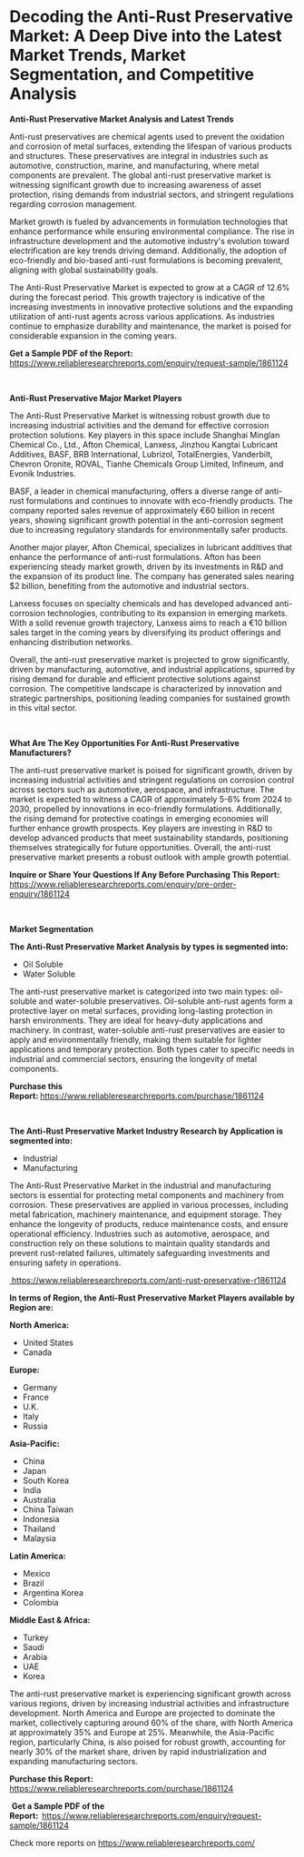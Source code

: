 <p><h1>Decoding the Anti-Rust Preservative Market: A Deep Dive into the Latest Market Trends, Market Segmentation, and Competitive Analysis</h1></p><p><strong>Anti-Rust Preservative Market Analysis and Latest Trends</strong></p>
<p><p>Anti-rust preservatives are chemical agents used to prevent the oxidation and corrosion of metal surfaces, extending the lifespan of various products and structures. These preservatives are integral in industries such as automotive, construction, marine, and manufacturing, where metal components are prevalent. The global anti-rust preservative market is witnessing significant growth due to increasing awareness of asset protection, rising demands from industrial sectors, and stringent regulations regarding corrosion management.</p><p>Market growth is fueled by advancements in formulation technologies that enhance performance while ensuring environmental compliance. The rise in infrastructure development and the automotive industry's evolution toward electrification are key trends driving demand. Additionally, the adoption of eco-friendly and bio-based anti-rust formulations is becoming prevalent, aligning with global sustainability goals.</p><p>The Anti-Rust Preservative Market is expected to grow at a CAGR of 12.6% during the forecast period. This growth trajectory is indicative of the increasing investments in innovative protective solutions and the expanding utilization of anti-rust agents across various applications. As industries continue to emphasize durability and maintenance, the market is poised for considerable expansion in the coming years.</p></p>
<p><strong>Get a Sample PDF of the Report:&nbsp;</strong> <a href="https://www.reliableresearchreports.com/enquiry/request-sample/1861124?utm_campaign=2229&utm_medium=2&utm_source=Github&utm_content=ia&utm_term=03022025&utm_id=anti-rust-preservative">https://www.reliableresearchreports.com/enquiry/request-sample/1861124</a></p>
<p>&nbsp;</p>
<p><strong>Anti-Rust Preservative Major Market Players</strong></p>
<p><p>The Anti-Rust Preservative Market is witnessing robust growth due to increasing industrial activities and the demand for effective corrosion protection solutions. Key players in this space include Shanghai Minglan Chemical Co., Ltd., Afton Chemical, Lanxess, Jinzhou Kangtai Lubricant Additives, BASF, BRB International, Lubrizol, TotalEnergies, Vanderbilt, Chevron Oronite, ROVAL, Tianhe Chemicals Group Limited, Infineum, and Evonik Industries.</p><p>BASF, a leader in chemical manufacturing, offers a diverse range of anti-rust formulations and continues to innovate with eco-friendly products. The company reported sales revenue of approximately €60 billion in recent years, showing significant growth potential in the anti-corrosion segment due to increasing regulatory standards for environmentally safer products.</p><p>Another major player, Afton Chemical, specializes in lubricant additives that enhance the performance of anti-rust formulations. Afton has been experiencing steady market growth, driven by its investments in R&D and the expansion of its product line. The company has generated sales nearing $2 billion, benefiting from the automotive and industrial sectors.</p><p>Lanxess focuses on specialty chemicals and has developed advanced anti-corrosion technologies, contributing to its expansion in emerging markets. With a solid revenue growth trajectory, Lanxess aims to reach a €10 billion sales target in the coming years by diversifying its product offerings and enhancing distribution networks.</p><p>Overall, the anti-rust preservative market is projected to grow significantly, driven by manufacturing, automotive, and industrial applications, spurred by rising demand for durable and efficient protective solutions against corrosion. The competitive landscape is characterized by innovation and strategic partnerships, positioning leading companies for sustained growth in this vital sector.</p></p>
<p>&nbsp;</p>
<p><strong>What Are The Key Opportunities For Anti-Rust Preservative Manufacturers?</strong></p>
<p><p>The anti-rust preservative market is poised for significant growth, driven by increasing industrial activities and stringent regulations on corrosion control across sectors such as automotive, aerospace, and infrastructure. The market is expected to witness a CAGR of approximately 5-6% from 2024 to 2030, propelled by innovations in eco-friendly formulations. Additionally, the rising demand for protective coatings in emerging economies will further enhance growth prospects. Key players are investing in R&D to develop advanced products that meet sustainability standards, positioning themselves strategically for future opportunities. Overall, the anti-rust preservative market presents a robust outlook with ample growth potential.</p></p>
<p><strong>Inquire or Share Your Questions If Any Before Purchasing This Report:</strong> <a href="https://www.reliableresearchreports.com/enquiry/pre-order-enquiry/1861124?utm_campaign=2229&utm_medium=2&utm_source=Github&utm_content=ia&utm_term=03022025&utm_id=anti-rust-preservative">https://www.reliableresearchreports.com/enquiry/pre-order-enquiry/1861124</a></p>
<p>&nbsp;</p>
<p><strong>Market Segmentation</strong></p>
<p><strong>The Anti-Rust Preservative Market Analysis by types is segmented into:</strong></p>
<p><ul><li>Oil Soluble</li><li>Water Soluble</li></ul></p>
<p><p>The anti-rust preservative market is categorized into two main types: oil-soluble and water-soluble preservatives. Oil-soluble anti-rust agents form a protective layer on metal surfaces, providing long-lasting protection in harsh environments. They are ideal for heavy-duty applications and machinery. In contrast, water-soluble anti-rust preservatives are easier to apply and environmentally friendly, making them suitable for lighter applications and temporary protection. Both types cater to specific needs in industrial and commercial sectors, ensuring the longevity of metal components.</p></p>
<p><strong>Purchase this Report:&nbsp;</strong><a href="https://www.reliableresearchreports.com/purchase/1861124?utm_campaign=2229&utm_medium=2&utm_source=Github&utm_content=ia&utm_term=03022025&utm_id=anti-rust-preservative">https://www.reliableresearchreports.com/purchase/1861124</a></p>
<p>&nbsp;</p>
<p><strong>The Anti-Rust Preservative Market Industry Research by Application is segmented into:</strong></p>
<p><ul><li>Industrial</li><li>Manufacturing</li></ul></p>
<p><p>The Anti-Rust Preservative Market in the industrial and manufacturing sectors is essential for protecting metal components and machinery from corrosion. These preservatives are applied in various processes, including metal fabrication, machinery maintenance, and equipment storage. They enhance the longevity of products, reduce maintenance costs, and ensure operational efficiency. Industries such as automotive, aerospace, and construction rely on these solutions to maintain quality standards and prevent rust-related failures, ultimately safeguarding investments and ensuring safety in operations.</p></p>
<p><a href="https://www.reliableresearchreports.com/anti-rust-preservative-r1861124?utm_campaign=2229&utm_medium=2&utm_source=Github&utm_content=ia&utm_term=03022025&utm_id=anti-rust-preservative">&nbsp;https://www.reliableresearchreports.com/anti-rust-preservative-r1861124</a></p>
<p><strong>In terms of Region, the Anti-Rust Preservative Market Players available by Region are:</strong></p>
<p>
    <p> <strong> North America: </strong>
        <ul>
            <li>United States</li>
            <li>Canada</li>
        </ul>
        </p> 
    <p> <strong> Europe: </strong>
        <ul>
            <li>Germany</li>
            <li>France</li>
            <li>U.K.</li>
            <li>Italy</li>
            <li>Russia</li>
        </ul>
        </p> 
    <p> <strong> Asia-Pacific: </strong>
        <ul>
            <li>China</li>
            <li>Japan</li>
            <li>South Korea</li>
            <li>India</li>
            <li>Australia</li>
            <li>China Taiwan</li>
            <li>Indonesia</li>
            <li>Thailand</li>
            <li>Malaysia</li>
        </ul>
        </p> 
    <p> <strong> Latin America: </strong>
        <ul>
            <li>Mexico</li>
            <li>Brazil</li>
            <li>Argentina Korea</li>
            <li>Colombia</li>
        </ul>
        </p> 
    <p> <strong> Middle East & Africa: </strong>
        <ul>
            <li>Turkey</li>
            <li>Saudi</li>
            <li>Arabia</li>
            <li>UAE</li>
            <li>Korea</li>
        </ul>
    </p>
    </p>
<p><p>The anti-rust preservative market is experiencing significant growth across various regions, driven by increasing industrial activities and infrastructure development. North America and Europe are projected to dominate the market, collectively capturing around 60% of the share, with North America at approximately 35% and Europe at 25%. Meanwhile, the Asia-Pacific region, particularly China, is also poised for robust growth, accounting for nearly 30% of the market share, driven by rapid industrialization and expanding manufacturing sectors.</p></p>
<p><strong>Purchase this Report: </strong><a href="https://www.reliableresearchreports.com/purchase/1861124?utm_campaign=2229&utm_medium=2&utm_source=Github&utm_content=ia&utm_term=03022025&utm_id=anti-rust-preservative">https://www.reliableresearchreports.com/purchase/1861124</a></p>
<p>&nbsp;<strong>Get a Sample PDF of the Report:&nbsp;&nbsp;</strong><a href="https://www.reliableresearchreports.com/enquiry/request-sample/1861124?utm_campaign=2229&utm_medium=2&utm_source=Github&utm_content=ia&utm_term=03022025&utm_id=anti-rust-preservative">https://www.reliableresearchreports.com/enquiry/request-sample/1861124</a></p>
<p><strong></strong></p>
<p>Check more reports on <a href="https://www.reliableresearchreports.com/?utm_campaign=2229&utm_medium=2&utm_source=Github&utm_content=ia&utm_term=03022025&utm_id=anti-rust-preservative">https://www.reliableresearchreports.com/</a></p>
